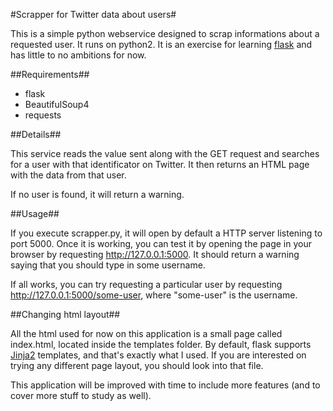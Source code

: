 #Scrapper for Twitter data about users#

This is a simple python webservice designed to scrap
informations about a requested user. It runs on python2.
It is an exercise for learning [flask][flask] and has little to no
ambitions for now.

##Requirements##
- flask
- BeautifulSoup4
- requests

##Details##

This service reads the value sent along with the GET request
and searches for a user with that identificator on Twitter.
It then returns an HTML page with the data from that user.

If no user is found, it will return a warning.

##Usage##

If you execute scrapper.py, it will open by default a HTTP server
listening to port 5000. Once it is working, you can test it by
opening the page in your browser by requesting http://127.0.0.1:5000.
It should return a warning saying that you should type in some username.

If all works, you can try requesting a particular user by requesting
http://127.0.0.1:5000/some-user, where "some-user" is the username.

##Changing html layout##

All the html used for now on this application is a small page called
index.html, located inside the templates folder. By default, flask
supports [Jinja2][jinja2] templates, and that's exactly what I used. If you are
interested on trying any different page layout, you should look into
that file.

This application will be improved with time to include more features
(and to cover more stuff to study as well).

[flask]: http://flask.pocoo.org/
[jinja2]: http://jinja.pocoo.org/

